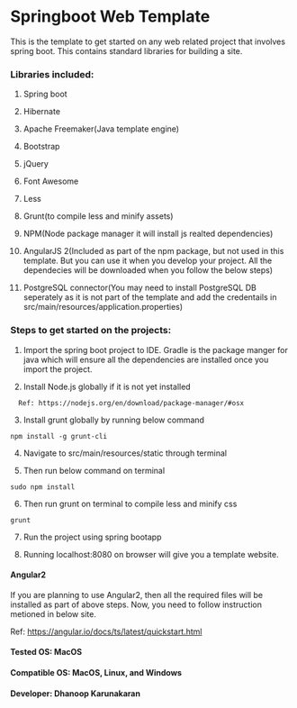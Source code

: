 # Springboot Web Template
This is the template to get started on any web related project that involves spring boot. 
This contains standard libraries for building a site.

### Libraries included:

1) Spring boot

2) Hibernate

3) Apache Freemaker(Java template engine)

4) Bootstrap

5) jQuery

6) Font Awesome

7) Less

8) Grunt(to compile less and minify assets)

9) NPM(Node package manager it will install js realted dependencies)

10) AngularJS 2(Included as part of the npm package, but not used in this template. But you can use it when you develop your project. All the dependecies will be downloaded when you follow the below steps)

11) PostgreSQL connector(You may need to install PostgreSQL DB seperately as it is not part of the template and add the credentails in src/main/resources/application.properties)

### Steps to get started on the projects:

1) Import the spring boot project to IDE. Gradle is the package manger for java which will ensure all the dependencies are installed once you import the project.

2) Install Node.js globally if it is not yet installed
```
  Ref: https://nodejs.org/en/download/package-manager/#osx
```
3) Install grunt globally by running below command
```
npm install -g grunt-cli
```
4) Navigate to src/main/resources/static through terminal

5) Then run below command on terminal
```
sudo npm install
```
6) Then run grunt on terminal to compile less and minify css
```
grunt
```
7) Run the project using spring bootapp  

8) Running localhost:8080 on browser will give you a template website. 

#### Angular2 

If you are planning to use Angular2, then all the required files will be installed as part of above steps. Now, you need to follow instruction metioned in below site.

Ref: https://angular.io/docs/ts/latest/quickstart.html


#### Tested OS: MacOS
#### Compatible OS: MacOS, Linux, and Windows 


#### Developer: Dhanoop Karunakaran


